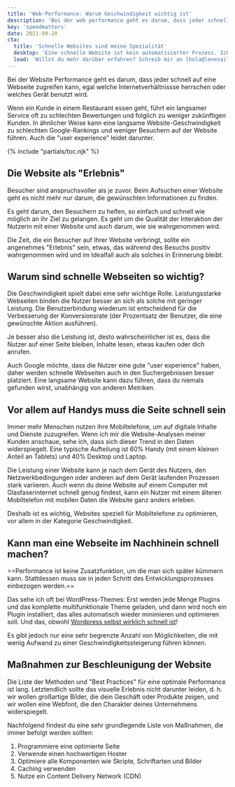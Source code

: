 ```yaml
---
title: 'Web-Performance: Warum Geschwindigkeit wichtig ist'
description: 'Bei der web performance geht es darum, dass jeder schnell auf eine Webseite zugreifen kann, egal welche Internetverhältnissse herrschen oder welches Gerät benutzt wird.'
key: 'speedmatters'
date: 2021-09-20
cta:
  title: 'Schnelle Websites sind meine Spezialität'
  desktop: 'Eine schnelle Website ist kein automatisierter Prozess. Ich erstelle hocheffiziente Websites mit Strategie, Erfahrung und Detailarbeit.'
  lead: 'Willst du mehr darüber erfahren? Schreib mir an [hola@lenesaile.com](mailto:hola@lenesaile.com). Ich erkläre dir das gerne persönlich!'
---
```


Bei der Website Performance geht es darum, dass jeder schnell auf eine Webseite zugreifen kann, egal welche Internetverhältnissse herrschen oder welches Gerät benutzt wird.

Wenn ein Kunde in einem Restaurant essen geht, führt ein langsamer Service oft zu schlechten Bewertungen und folglich zu weniger zukünftigen Kunden. In ähnlicher Weise kann eine langsame Website-Geschwindigkeit zu schlechten Google-Rankings und weniger Besuchern auf der Website führen. Auch die "user experience" leidet darunter.

{% include "partials/toc.njk" %}

## Die Website als "Erlebnis"

Besucher sind anspruchsvoller als je zuvor. Beim Aufsuchen einer Website geht es nicht mehr nur darum, die gewünschten Informationen zu finden.

Es geht darum, den Besuchern zu helfen, so einfach und schnell wie möglich an ihr Ziel zu gelangen. Es geht um die Qualität der Interaktion der Nutzerin mit einer Website und auch darum, wie sie wahrgenommen wird.

Die Zeit, die ein Besucher auf Ihrer Website verbringt, sollte ein angenehmes "Erlebnis" sein, etwas, das während des Besuchs positiv wahrgenommen wird und im Idealfall auch als solches in Erinnerung bleibt.

## Warum sind schnelle Webseiten so wichtig?

Die Geschwindigkeit spielt dabei eine sehr wichtige Rolle. Leistungsstarke Webseiten binden die Nutzer besser an sich als solche mit geringer Leistung. Die Benutzerbindung wiederum ist entscheidend für die Verbesserung der Konversionsrate (der Prozentsatz der Benutzer, die eine gewünschte Aktion ausführen).

Je besser also die Leistung ist, desto wahrscheinlicher ist es, dass die Nutzer auf einer Seite bleiben, Inhalte lesen, etwas kaufen oder dich anrufen.

Auch Google möchte, dass die Nutzer eine gute "user experience" haben, daher werden schnelle Webseiten auch in den Suchergebnissen besser platziert. Eine langsame Website kann dazu führen, dass du niemals gefunden wirst, unabhängig von anderen Metriken.

## Vor allem auf Handys muss die Seite schnell sein

Immer mehr Menschen nutzen ihre Mobiltelefone, um auf digitale Inhalte und Dienste zuzugreifen. Wenn ich mir die Website-Analysen meiner Kunden anschaue, sehe ich, dass sich dieser Trend in den Daten widerspiegelt. Eine typische Aufteilung ist 60% Handy (mit einem kleinen Anteil an Tablets) und 40% Desktop und Laptop.

Die Leistung einer Website kann je nach dem Gerät des Nutzers, den Netzwerkbedingungen oder anderen auf dem Gerät laufenden Prozessen stark variieren. Auch wenn du deine Website auf einem Computer mit Glasfaserinternet schnell genug findest, kann ein Nutzer mit einem älteren Mobiltelefon mit mobilen Daten die Website ganz anders erleben.

Deshalb ist es wichtig, Websites speziell für Mobiltelefone zu optimieren, vor allem in der Kategorie Geschwindigkeit.

## Kann man eine Webseite im Nachhinein schnell machen?

==Performance ist keine Zusatzfunktion, um die man sich später kümmern kann. Stattdessen muss sie in jeden Schritt des Entwicklungsprozesses einbezogen werden.==

Das sehe ich oft bei WordPress-Themes: Erst werden jede Menge Plugins und das komplette multifunktionale Theme geladen, und dann wird noch ein Plugin installiert, das alles automatisch wieder minimieren und optimieren soll. Und das, obwohl [Wordpress selbst wirklich schnell ist](/de/blog/einige-gedanken-zu-wordpress-im-jahr-2022/#wordpress-ist-kostenlos-sicher-und-schnell)!

Es gibt jedoch nur eine sehr begrenzte Anzahl von Möglichkeiten, die mit wenig Aufwand zu einer Geschwindigkeitssteigerung führen können.

## Maßnahmen zur Beschleunigung der Website

Die Liste der Methoden und "Best Practices" für eine optimale Performance ist lang. Letztendlich sollte das visuelle Erlebnis nicht darunter leiden, d. h. wir wollen großartige Bilder, die dein Geschäft oder Produkte zeigen, und wir wollen eine Webfont, die den Charakter deines Unternehmens widerspiegelt.

Nachfolgend findest du eine sehr grundlegende Liste von Maßnahmen, die immer befolgt werden sollten:

1. Programmiere eine optimierte Seite
2. Verwende einen hochwertigen Hoster
3. Optimiere alle Komponenten wie Skripte, Schriftarten und Bilder
4. Caching verwenden
5. Nutze ein Content Delivery Network (CDN)
